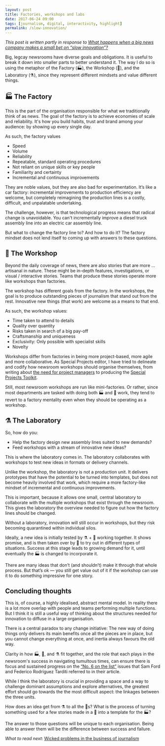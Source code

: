 ```yaml
---
layout: post
title: Factories, workshops and labs
date: 2017-06-24 09:00
tags: [journalism, digital, interactivity, highlight]
permalink: /slow-innovation/
---
```

*This post is written partly in response to [What happens when a big news company makes a small bet on “slow innovation”?](http://www.niemanlab.org/2017/06/what-happens-when-a-big-news-company-makes-a-small-bet-on-slow-innovation/)*

Big, legcay newsrooms have diverse goals and obligations. It is useful to break it down into smaller parts to better understand it. The way I do so is using the metaphor of the Factory (🏭), the Workshop (🔨), and the Laboratory (⚗️), since they represent different mindsets and value different things.
 
## 🏭 The Factory 
 
This is the part of the organisation responsible for what we traditionally think of as news. The goal of the factory is to achieve economies of scale and reliability. It's how you build habits, trust and brand among your audience: by showing up every single day. 

As such, the factory values
 
- Speed
- Volume
- Reliability
- Repeatable, standard operating procedures
- Not reliant on unique skills or key people
- Familiarity and certainty
- Incremental and continuous improvements
 
They are noble values, but they are also bad for experimentation. It’s like a car factory: incremental improvements to production efficiency are welcome, but completely reimagining the production lines is a costly, difficult, and unpalatable undertaking. 
 
The challenge, however, is that technological progress means that radical change is unavoidable. You can't incrementally improve a diesel truck assembly line into an electric car assembly line.
 
But what to change the factory line to? And how to do it? The factory mindset does not lend itself to coming up with answers to these questions.
 
## 🔨 The Workshop
 
Beyond the daily coverage of news, there are also stories that are more &hellip; artisanal in nature. These might be in-depth features, investigations, or visual / interactive stories. Teams that produce these stories operate more like workshops than factories.

The workshop has different goals from the factory. In the workshops, the goal is to produce outstanding pieces of journalism that stand out from the rest. Innovative new things (that work) are welcome as a means to that end. 

As such, the workshop values:

- Time taken to attend to details
- Quality over quantity 
- Risks taken in search of a big pay-off
- Craftsmanship and uniqueness
- Exclusivity: Only possible with specialist skills
- Novelty

Workshops differ from factories in being more project-based, more agile and more collaborative. As Special Projects editor, I have tried to delineate and codify how newsroom workshops should organise themselves, from writing about [the need for project managers](/project-managers/) to producing the [Special Projects Toolkit](/project-toolkit/). 

Still, most newsroom workshops are run like mini-factories. Or rather, since most departments are tasked with doing both 🏭 and 🔨 work, they tend to revert to a factory mentality even when they should be operating as a workshop. 

## ⚗️ The Laboratory
 
So, how do you:

- Help the factory design new assembly lines suited to new demands? 
- Feed workshops with a stream of innovative new ideas? 
 
This is where the laboratory comes in. The laboratory collaborates with workshops to test new ideas in formats or delivery channels. 

Unlike the workshop, the laboratory is not a production unit. It delivers prototypes that have the potential to be turned into templates, but does not become heavily involved that work, which require a more factory-like mindset of incremental and continuous improvements.
 
This is important, because it allows one small, central laboratory to collaborate with the multiple workshops that exist through the newsroom. This gives the laboratory the overview needed to figure out how the factory lines should be changed.

Without a laboratory, innovation will still occur in workshops, but they risk becoming quarantined within individual silos. 
 
Ideally, a new idea is initially tested by ⚗️ + 🔨 working together. It shows promise, and is then taken over by 🔨 to try out in different types of situations. Success at this stage leads to growing demand for it, until eventually the 🏭 is changed to incorporate it. 
 
There are many ideas that don’t (and shouldn’t) make it through that whole process. But that’s ok &mdash; you still get value out of it if the workshop can use it to do something impressive for one story. 

## Concluding thoughts
 
This is, of course, a highly idealised, abstract mental model. In reality there is a lot more overlap with people and teams performing multiple functions. But I think it is still a useful way of thinking about the structures needed for innovation to diffuse in a large organisation.

There is a central paradox to any change initiative: The new way of doing things only delivers its main benefits once all the pieces are in place, but you cannot change everything at once, and inertia always favours the old way. 

Clarity in how 🏭, 🔨, and ⚗️ fit together, and the role that each plays in the newsroom's success in navigating tumultous times, can ensure there is focus and sustained progress on the [“No. 6 on the list”](http://www.niemanlab.org/2017/06/what-happens-when-a-big-news-company-makes-a-small-bet-on-slow-innovation/) issues that Sam Ford and Federico Rodríguez Tarditi referred to in their article.

While I think the laboratory is crucial in providing a space and a way to challenge dominant assumptions and explore alternatives, the greatest effort should go towards the the most difficult aspect: the linkages between the three units. 

How does an idea get from ⚗️ to all the 🔨s? What is the process of turning something used for a few stories made in a 🔨 into a template for the 🏭? 

The answer to those questions will be unique to each organisation. Being able to answer them will be the difference between success and failure.

*What to read next*: [Wicked problems in the business of journalism](/wicked/)